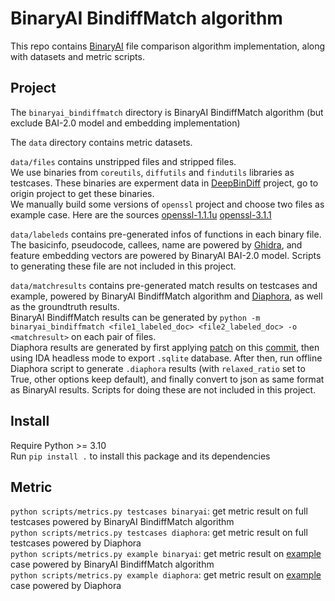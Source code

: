 # BinaryAI BindiffMatch algorithm

This repo contains [BinaryAI]( https://www.binaryai.cn/ ) file comparison algorithm implementation, along with datasets and metric scripts.  

## Project

The `binaryai_bindiffmatch` directory is BinaryAI BindiffMatch algorithm (but exclude BAI-2.0 model and embedding implementation)  

The `data` directory contains metric datasets.  

`data/files` contains unstripped files and stripped files.  
We use binaries from `coreutils`, `diffutils` and `findutils` libraries as testcases. These binaries are experment data in [DeepBinDiff]( https://github.com/yueduan/DeepBinDiff/tree/master/experiment_data ) project, go to origin project to get these binaries.  
We manually build some versions of `openssl` project and choose two files as example case. Here are the sources [openssl-1.1.1u]( https://www.openssl.org/source/openssl-1.1.1u.tar.gz ) [openssl-3.1.1]( https://www.openssl.org/source/openssl-3.1.1.tar.gz )  

`data/labeleds` contains pre-generated infos of functions in each binary file. The basicinfo, pseudocode, callees, name are powered by [Ghidra]( https://github.com/NationalSecurityAgency/ghidra ), and feature embedding vectors are powered by BinaryAI BAI-2.0 model. Scripts to generating these file are not included in this project.  

`data/matchresults` contains pre-generated match results on testcases and example, powered by BinaryAI BindiffMatch algorithm and [Diaphora]( https://github.com/joxeankoret/diaphora/tree/3.0 ), as well as the groundtruth results.  
BinaryAI BindiffMatch results can be generated by `python -m binaryai_bindiffmatch <file1_labeled_doc> <file2_labeled_doc> -o <matchresult>` on each pair of files.  
Diaphora results are generated by first applying [patch]( scripts/diaphora-3.0-b91a9e7abe03de45bf47d4619eda7f8b3f0357bb.patch ) on this [commit]( https://github.com/joxeankoret/diaphora/tree/3.0 ), then using IDA headless mode to export `.sqlite` database. After then, run offline Diaphora script to generate `.diaphora` results (with `relaxed_ratio` set to True, other options keep default), and finally convert to json as same format as BinaryAI results. Scripts for doing these are not included in this project.  

## Install

Require Python >= 3.10  
Run `pip install .` to install this package and its dependencies  

## Metric

`python scripts/metrics.py testcases binaryai`: get metric result on full testcases powered by BinaryAI BindiffMatch algorithm  
`python scripts/metrics.py testcases diaphora`: get metric result on full testcases powered by Diaphora  
`python scripts/metrics.py example binaryai`: get metric result on [example]( https://www.binaryai.cn/compare/eyJzaGEyNTYiOiJiNDQzYjRjMmNiMzlkYWNmMTkwNzA3NTI1NGE3MWJkYTg1ZjU2OTczNDk3YjgxNmUyZWRjNTNlZGQ2OTE4MTllIiwidGFyZ2V0Ijp7ImJpbmRpZmYiOnsic2hhMjU2IjoiZTMwZWRjOGQ2YjYyN2U5YmRjMTRmNWQyMTViNzZiYTUxYzFjMTNhODZjOWNjYzEzYzY1YmEyNGIzZTdmODRiMCJ9fX0= ) case powered by BinaryAI BindiffMatch algorithm  
`python scripts/metrics.py example diaphora`: get metric result on [example]( https://www.binaryai.cn/compare/eyJzaGEyNTYiOiJiNDQzYjRjMmNiMzlkYWNmMTkwNzA3NTI1NGE3MWJkYTg1ZjU2OTczNDk3YjgxNmUyZWRjNTNlZGQ2OTE4MTllIiwidGFyZ2V0Ijp7ImJpbmRpZmYiOnsic2hhMjU2IjoiZTMwZWRjOGQ2YjYyN2U5YmRjMTRmNWQyMTViNzZiYTUxYzFjMTNhODZjOWNjYzEzYzY1YmEyNGIzZTdmODRiMCJ9fX0= ) case powered by Diaphora  
